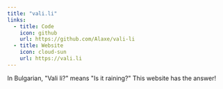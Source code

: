 ```yaml
---
title: "vali.li"
links:
  - title: Code
    icon: github
    url: https://github.com/Alaxe/vali-li
  - title: Website
    icon: cloud-sun
    url: https://vali.li
---
```

In Bulgarian, "Vali li?" means "Is it raining?"
This website has the answer!

